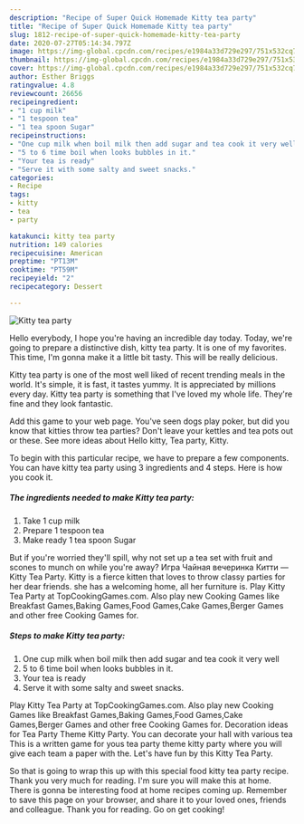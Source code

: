 ```yaml
---
description: "Recipe of Super Quick Homemade Kitty tea party"
title: "Recipe of Super Quick Homemade Kitty tea party"
slug: 1812-recipe-of-super-quick-homemade-kitty-tea-party
date: 2020-07-27T05:14:34.797Z
image: https://img-global.cpcdn.com/recipes/e1984a33d729e297/751x532cq70/kitty-tea-party-recipe-main-photo.jpg
thumbnail: https://img-global.cpcdn.com/recipes/e1984a33d729e297/751x532cq70/kitty-tea-party-recipe-main-photo.jpg
cover: https://img-global.cpcdn.com/recipes/e1984a33d729e297/751x532cq70/kitty-tea-party-recipe-main-photo.jpg
author: Esther Briggs
ratingvalue: 4.8
reviewcount: 26656
recipeingredient:
- "1 cup milk"
- "1 tespoon tea"
- "1 tea spoon Sugar"
recipeinstructions:
- "One cup milk when boil milk then add sugar and tea cook it very well"
- "5 to 6 time boil when looks bubbles in it."
- "Your tea is ready"
- "Serve it with some salty and sweet snacks."
categories:
- Recipe
tags:
- kitty
- tea
- party

katakunci: kitty tea party 
nutrition: 149 calories
recipecuisine: American
preptime: "PT13M"
cooktime: "PT59M"
recipeyield: "2"
recipecategory: Dessert

---
```



![Kitty tea party](https://img-global.cpcdn.com/recipes/e1984a33d729e297/751x532cq70/kitty-tea-party-recipe-main-photo.jpg)

Hello everybody, I hope you're having an incredible day today. Today, we're going to prepare a distinctive dish, kitty tea party. It is one of my favorites. This time, I'm gonna make it a little bit tasty. This will be really delicious.

Kitty tea party is one of the most well liked of recent trending meals in the world. It's simple, it is fast, it tastes yummy. It is appreciated by millions every day. Kitty tea party is something that I've loved my whole life. They're fine and they look fantastic.

Add this game to your web page. You&#39;ve seen dogs play poker, but did you know that kitties throw tea parties? Don&#39;t leave your kettles and tea pots out or these. See more ideas about Hello kitty, Tea party, Kitty.


To begin with this particular recipe, we have to prepare a few components. You can have kitty tea party using 3 ingredients and 4 steps. Here is how you cook it.

<!--inarticleads1-->

##### The ingredients needed to make Kitty tea party:

1. Take 1 cup milk
1. Prepare 1 tespoon tea
1. Make ready 1 tea spoon Sugar


But if you&#39;re worried they&#39;ll spill, why not set up a tea set with fruit and scones to munch on while you&#39;re away? Игра Чайная вечеринка Китти — Kitty Tea Party. Kitty is a fierce kitten that loves to throw classy parties for her dear friends. she has a welcoming home, all her furniture is. Play Kitty Tea Party at TopCookingGames.com. Also play new Cooking Games like Breakfast Games,Baking Games,Food Games,Cake Games,Berger Games and other free Cooking Games for. 

<!--inarticleads2-->

##### Steps to make Kitty tea party:

1. One cup milk when boil milk then add sugar and tea cook it very well
1. 5 to 6 time boil when looks bubbles in it.
1. Your tea is ready
1. Serve it with some salty and sweet snacks.


Play Kitty Tea Party at TopCookingGames.com. Also play new Cooking Games like Breakfast Games,Baking Games,Food Games,Cake Games,Berger Games and other free Cooking Games for. Decoration ideas for Tea Party Theme Kitty Party. You can decorate your hall with various tea This is a written game for yous tea party theme kitty party where you will give each team a paper with the. Let&#39;s have fun by this Kitty Tea Party. 

So that is going to wrap this up with this special food kitty tea party recipe. Thank you very much for reading. I'm sure you will make this at home. There is gonna be interesting food at home recipes coming up. Remember to save this page on your browser, and share it to your loved ones, friends and colleague. Thank you for reading. Go on get cooking!
